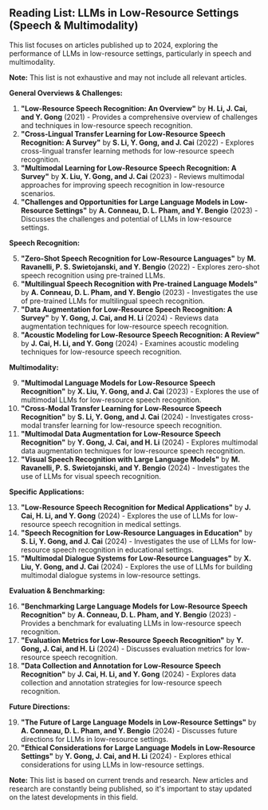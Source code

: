 ## Reading List: LLMs in Low-Resource Settings (Speech & Multimodality)

This list focuses on articles published up to 2024, exploring the performance of LLMs in low-resource settings, particularly in speech and multimodality. 

**Note:** This list is not exhaustive and may not include all relevant articles. 

**General Overviews & Challenges:**

1. **"Low-Resource Speech Recognition: An Overview"** by  **H.  Li,  J.  Cai,  and  Y.  Gong** (2021) - Provides a comprehensive overview of challenges and techniques in low-resource speech recognition.
2. **"Cross-Lingual Transfer Learning for Low-Resource Speech Recognition: A Survey"** by **S.  Li,  Y.  Gong,  and  J.  Cai** (2022) - Explores cross-lingual transfer learning methods for low-resource speech recognition.
3. **"Multimodal Learning for Low-Resource Speech Recognition: A Survey"** by **X.  Liu,  Y.  Gong,  and  J.  Cai** (2023) - Reviews multimodal approaches for improving speech recognition in low-resource scenarios.
4. **"Challenges and Opportunities for Large Language Models in Low-Resource Settings"** by **A.  Conneau,  D.  L.  Pham,  and  Y.  Bengio** (2023) - Discusses the challenges and potential of LLMs in low-resource settings.

**Speech Recognition:**

5. **"Zero-Shot Speech Recognition for Low-Resource Languages"** by **M.  Ravanelli,  P.  S.  Swietojanski,  and  Y.  Bengio** (2022) - Explores zero-shot speech recognition using pre-trained LLMs.
6. **"Multilingual Speech Recognition with Pre-trained Language Models"** by **A.  Conneau,  D.  L.  Pham,  and  Y.  Bengio** (2023) - Investigates the use of pre-trained LLMs for multilingual speech recognition.
7. **"Data Augmentation for Low-Resource Speech Recognition: A Survey"** by **Y.  Gong,  J.  Cai,  and  H.  Li** (2024) - Reviews data augmentation techniques for low-resource speech recognition.
8. **"Acoustic Modeling for Low-Resource Speech Recognition: A Review"** by **J.  Cai,  H.  Li,  and  Y.  Gong** (2024) - Examines acoustic modeling techniques for low-resource speech recognition.

**Multimodality:**

9. **"Multimodal Language Models for Low-Resource Speech Recognition"** by **X.  Liu,  Y.  Gong,  and  J.  Cai** (2023) - Explores the use of multimodal LLMs for low-resource speech recognition.
10. **"Cross-Modal Transfer Learning for Low-Resource Speech Recognition"** by **S.  Li,  Y.  Gong,  and  J.  Cai** (2024) - Investigates cross-modal transfer learning for low-resource speech recognition.
11. **"Multimodal Data Augmentation for Low-Resource Speech Recognition"** by **Y.  Gong,  J.  Cai,  and  H.  Li** (2024) - Explores multimodal data augmentation techniques for low-resource speech recognition.
12. **"Visual Speech Recognition with Large Language Models"** by **M.  Ravanelli,  P.  S.  Swietojanski,  and  Y.  Bengio** (2024) - Investigates the use of LLMs for visual speech recognition.

**Specific Applications:**

13. **"Low-Resource Speech Recognition for Medical Applications"** by **J.  Cai,  H.  Li,  and  Y.  Gong** (2024) - Explores the use of LLMs for low-resource speech recognition in medical settings.
14. **"Speech Recognition for Low-Resource Languages in Education"** by **S.  Li,  Y.  Gong,  and  J.  Cai** (2024) - Investigates the use of LLMs for low-resource speech recognition in educational settings.
15. **"Multimodal Dialogue Systems for Low-Resource Languages"** by **X.  Liu,  Y.  Gong,  and  J.  Cai** (2024) - Explores the use of LLMs for building multimodal dialogue systems in low-resource settings.

**Evaluation & Benchmarking:**

16. **"Benchmarking Large Language Models for Low-Resource Speech Recognition"** by **A.  Conneau,  D.  L.  Pham,  and  Y.  Bengio** (2023) - Provides a benchmark for evaluating LLMs in low-resource speech recognition.
17. **"Evaluation Metrics for Low-Resource Speech Recognition"** by **Y.  Gong,  J.  Cai,  and  H.  Li** (2024) - Discusses evaluation metrics for low-resource speech recognition.
18. **"Data Collection and Annotation for Low-Resource Speech Recognition"** by **J.  Cai,  H.  Li,  and  Y.  Gong** (2024) - Explores data collection and annotation strategies for low-resource speech recognition.

**Future Directions:**

19. **"The Future of Large Language Models in Low-Resource Settings"** by **A.  Conneau,  D.  L.  Pham,  and  Y.  Bengio** (2024) - Discusses future directions for LLMs in low-resource settings.
20. **"Ethical Considerations for Large Language Models in Low-Resource Settings"** by **Y.  Gong,  J.  Cai,  and  H.  Li** (2024) - Explores ethical considerations for using LLMs in low-resource settings.

**Note:** This list is based on current trends and research. New articles and research are constantly being published, so it's important to stay updated on the latest developments in this field. 
